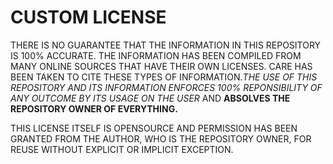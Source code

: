# CUSTOM LICENSE

THERE IS NO GUARANTEE THAT THE INFORMATION IN THIS REPOSITORY IS 100% ACCURATE. THE INFORMATION HAS BEEN COMPILED FROM MANY ONLINE SOURCES THAT HAVE THEIR OWN LICENSES. CARE HAS BEEN TAKEN TO CITE THESE TYPES OF INFORMATION.*THE USE OF THIS REPOSITORY AND ITS INFORMATION ENFORCES 100% REPONSIBILITY OF ANY OUTCOME BY ITS USAGE ON THE USER* AND **ABSOLVES THE REPOSITORY OWNER OF EVERYTHING.**

THIS LICENSE ITSELF IS OPENSOURCE AND PERMISSION HAS BEEN GRANTED FROM THE AUTHOR, WHO IS THE REPOSITORY OWNER, FOR REUSE WITHOUT EXPLICIT OR IMPLICIT EXCEPTION. 